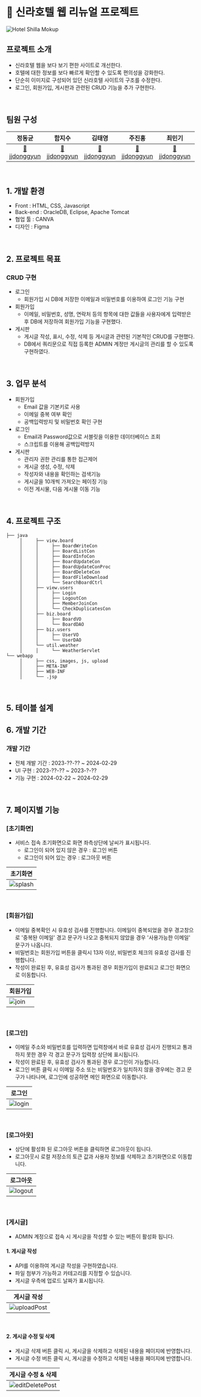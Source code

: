 # 🏨 신라호텔 웹 리뉴얼 프로젝트

![Hotel Shilla Mokup](https://github.com/jjdonggyun/ShillaHotel_Project/assets/163277674/3960bfae-ea11-4a5f-9dd2-869d185eb2a2)
<br>

## 프로젝트 소개

- 신라호텔 웹을 보다 보기 편한 사이트로 개선한다.
- 호텔에 대한 정보를 보다 빠르게 확인할 수 있도록 편의성을 강화한다.
- 단순히 이미지로 구성되어 있던 신라호텔 사이트의 구조를 수정한다.
- 로그인, 회원가입, 게시판과 관련된 CRUD 기능을 추가 구현한다.

<br>

## 팀원 구성

<div align="center">

| **정동균** | **함지수** | **김태영** | **주진홍** | **최민기** | **최두연** | **김광제** |
| :------: |  :------: | :------: | :------: |  :------: | :------: | :------: |
| [🧑jjdonggyun](https://github.com/jjdonggyun) | [🧑jjdonggyun](https://github.com/jjdonggyun) | [🧑jjdonggyun](https://github.com/jjdonggyun) | [🧑jjdonggyun](https://github.com/jjdonggyun) | [🧑jjdonggyun](https://github.com/jjdonggyun) | [🧑jjdonggyun](https://github.com/jjdonggyun) | [🧑jjdonggyun](https://github.com/jjdonggyun) |

</div>

<br>


## 1. 개발 환경

- Front : HTML, CSS, Javascript
- Back-end : OracleDB, Eclipse, Apache Tomcat
- 협업 툴 : CANVA
- 디자인 : Figma
<br>


## 2. 프로젝트 목표

### CRUD 구현

- 로그인
    - 회원가입 시 DB에 저장한 이메일과 비밀번호를 이용하여 로그인 기능 구현
- 회원가입
    - 이메일, 비밀번호, 성명, 연락처 등의 항목에 대한 값들을 사용자에게 입력받은 후 DB에 저장하여 회원가입 기능을 구현했다.
- 게시판
    - 게시글 작성, 표시, 수정, 삭제 등 게시글과 관련된 기본적인 CRUD를 구현했다.
    - DB에서 쿼리문으로 직접 등록한 ADMIN 계정만 게시글의 관리를 할 수 있도록 구현하였다.

<br>


## 3. 업무 분석

 - 회원가입
     - Email 값을 기본키로 사용
     - 이메일 중복 여부 확인
     - 공백입력방지 및 비밀번호 확인 구현
 - 로그인
     - Email과 Password값으로 서블릿을 이용한 데이터베이스 조회
     - 스크립트를 이용해 공백입력방지
 - 게시판
     - 관리자 권한 관리를 통한 접근제어
     - 게시글 생성, 수정, 삭제
     - 작성자와 내용을 확인하는 검색기능
     - 게시글을 10개씩 가져오는 페이징 기능
     - 이전 게시물, 다음 게시물 이동 기능

<br>

## 4. 프로젝트 구조

```
├── java
     │     ├── view.board
     │     │     ├── BoardWriteCon
     │     │     ├── BoardListCon
     │     │     ├── BoardInfoCon
     │     │     ├── BoardUpdateCon
     │     │     ├── BoardUpdateConProc
     │     │     ├── BoardDeleteCon
     │     │     ├── BoardFileDownload
     │     │     └── SearchBoardCtrl
     │     ├── view.users
     │     │     ├── Login
     │     │     ├── LogoutCon
     │     │     ├── MemberJoinCon
     │     │     └── CheckDuplicatesCon
     │     ├── biz.board
     │     │     ├── BoardVO
     │     │     └── BoardDAO
     │     ├── biz.users
     │     │     ├── UserVO
     │     │     └── UserDAO
     │     └── util.weather
     │     │     └── WeatherServlet
└── webapp
     │     ├── css, images, js, upload
     │     ├── META-INF
     │     ├── WEB-INF
     │     └── .jsp

```

<br>

## 5. 테이블 설계


## 6. 개발 기간

### 개발 기간

- 전체 개발 기간 : 2023-??-?? ~ 2024-02-29
- UI 구현 : 2023-??-?? ~ 2023-?-??
- 기능 구현 : 2024-02-22 ~ 2024-02-29

<br>


## 7. 페이지별 기능

### [초기화면]
- 서비스 접속 초기화면으로 화면 좌측상단에 날씨가 표시됩니다.
    - 로그인이 되어 있지 않은 경우 : 로그인 버튼
    - 로그인이 되어 있는 경우 : 로그아웃 버튼

| 초기화면 |
|----------|
|![splash](https://user-images.githubusercontent.com/112460466/210172920-aef402ed-5aef-4d4a-94b9-2b7147fd8389.gif)|

<br>

### [회원가입]
- 이메일 중복확인 시 유효성 검사를 진행합니다. 이메일이 중복되었을 경우 경고창으로 '중복돤 이메일' 경고 문구가 나오고 중복되지 않았을 경우 '사용가능한 이메일' 문구가 나옵니다.
- 비밀번호는 회원가입 버튼을 클릭시 13자 이상, 비밀번호 체크의 유효성 검사를 진행합니다.
- 작성이 완료된 후, 유효성 검사가 통과된 경우 회원가입이 완료되고 로그인 화면으로 이동합니다.

| 회원가입 |
|----------|
|![join](https://user-images.githubusercontent.com/112460466/210173571-490f5beb-5791-4a4a-8c5e-510cdcb5f1fe.gif)|

<br>

### [로그인]
- 이메일 주소와 비밀번호를 입력하면 입력창에서 바로 유효성 검사가 진행되고 통과하지 못한 경우 각 경고 문구가 입력창 상단에 표시됩니다.
- 작성이 완료된 후, 유효성 검사가 통과된 경우 로그인이 가능합니다.
- 로그인 버튼 클릭 시 이메일 주소 또는 비밀번호가 일치하지 않을 경우에는 경고 문구가 나타나며, 로그인에 성공하면 메인 화면으로 이동합니다.

| 로그인 |
|----------|
|![login](https://github.com/jjdonggyun/ShillaHotel_Project/assets/163277674/3b4da942-c71a-48ff-9e9d-10a39edb85de)|

<br>

### [로그아웃]
- 상단에 활성화 된 로그아웃 버튼을 클릭하면 로그아웃이 됩니다.
- 로그아웃시 로컬 저장소의 토큰 값과 사용자 정보를 삭제하고 초기화면으로 이동합니다.

| 로그아웃 |
|----------|
|![logout](https://user-images.githubusercontent.com/112460466/210178009-11225733-7af5-4b8b-aa1c-fe264af01797.gif)|

<br>

### [게시글]
- ADMIN 계정으로 접속 시 게시글을 작성할 수 있는 버튼이 활성화 됩니다.

#### 1. 게시글 작성
- API를 이용하여 게시글 작성을 구현하였습니다.
- 파일 첨부가 가능하고 카테고리를 지정할 수 있습니다.
- 게시글 우측에 업로드 날짜가 표시됩니다.

| 게시글 작성 |
|----------|
|![uploadPost](https://user-images.githubusercontent.com/112460466/210381758-1de5a889-f587-41d2-b200-22c20a970519.gif)|

<br>

#### 2. 게시글 수정 및 삭제
- 게시글 삭제 버튼 클릭 시, 게시글을 삭제하고 삭제된 내용을 페이지에 반영합니다.
- 게시글 수정 버튼 클릭 시, 게시글을 수정하고 삭제된 내용을 페이지에 반영합니다.

| 게시글 수정 & 삭제 |
|----------|
|![editDeletePost](https://user-images.githubusercontent.com/112460466/210382021-da057943-dc21-411e-a1f8-552be0e973bf.gif)|

<br>


